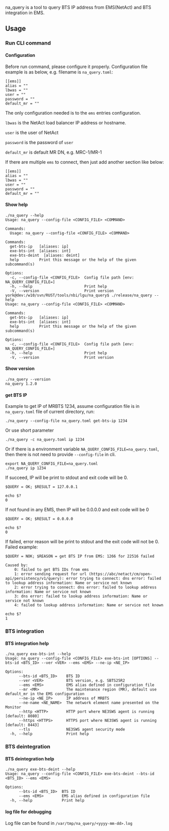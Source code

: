 na_query is a tool to query BTS IP address from EMS(NetAct) and BTS integration in EMS.

## Usage

### Run CLI command

#### Configuration
Before run command, please configure it properly. Configuration file example is as below, e.g. filename is `na_query.toml`:
```
[[ems]]
alias = ""
lbwas = ""
user = ""
password = ""
default_mr = ""
```

The only configuration needed is to the `ems` entries configuration.

`lbwas` is the NetAct load balancer IP address or hostname.

`user` is the user of NetAct

`password` is the password of `user`

`default_mr` is default MR DN, e.g. MRC-1/MR-1

If there are multiple `ems` to connect, then just add another section like below:
```
[[ems]]
alias = ""
lbwas = ""
user = ""
password = ""
default_mr = ""
```

#### Show help
```
./na_query --help
Usage: na_query --config-file <CONFIG_FILE> <COMMAND>

Commands:
  Usage: na_query --config-file <CONFIG_FILE> <COMMAND>

Commands:
  get-bts-ip   [aliases: ip]
  exe-bts-int  [aliases: int]
  exe-bts-deint  [aliases: deint]
  help         Print this message or the help of the given subcommand(s)

Options:
  -c, --config-file <CONFIG_FILE>  Config file path [env: NA_QUERY_CONFIG_FILE=]
  -h, --help                       Print help
  -V, --version                    Print version
york@dev:/w10/svn/RUST/tools/nbi/lgu/na_query$ ./release/na_query --help
Usage: na_query --config-file <CONFIG_FILE> <COMMAND>

Commands:
  get-bts-ip   [aliases: ip]
  exe-bts-int  [aliases: int]
  help         Print this message or the help of the given subcommand(s)

Options:
  -c, --config-file <CONFIG_FILE>  Config file path [env: NA_QUERY_CONFIG_FILE=]
  -h, --help                       Print help
  -V, --version                    Print version

```
#### Show version
```
./na_query --version
na_query 1.2.0
```

#### get BTS IP
Example to get IP of MRBTS 1234, assume configuration file is in `na_query.toml` file of current directory, run:
```
./na_query --config-file na_query.toml get-bts-ip 1234
```
Or use short parameter
```
./na_query -c na_query.toml ip 1234
```
Or if there is a environment variable `NA_QUERY_CONFIG_FILE=na_query.toml`, then there is not need to provide `--config-file` in cli.
```
export NA_QUERY_CONFIG_FILE=na_query.toml
./na_query ip 1234

```
If succeed, IP will be print to stdout and exit code will be 0.
```
$QUERY = OK; $RESULT = 127.0.0.1
```
```
echo $?
0
```
If not found in any EMS, then IP will be 0.0.0.0 and exit code will be 0
```
$QUERY = OK; $RESULT = 0.0.0.0
```
```
echo $?
0
```
If failed, error reason will be print to stdout and the exit code will not be 0. Failed example:
```
$QUERY = NOK; $REASON = get BTS IP from EMS: 1266 for 22516 failed

Caused by:
    0: failed to get BTS IDs from ems
    1: error sending request for url (https://abc/netact/cm/open-api/persistency/v1/query): error trying to connect: dns error: failed to lookup address information: Name or service not known
    2: error trying to connect: dns error: failed to lookup address information: Name or service not known
    3: dns error: failed to lookup address information: Name or service not known
    4: failed to lookup address information: Name or service not known
```
```
echo $?
1
```

### BTS integration
#### BTS integration help
```
./na_query exe-bts-int --help
Usage: na_query --config-file <CONFIG_FILE> exe-bts-int [OPTIONS] --bts-id <BTS_ID> --ver <VER> --ems <EMS> --ne-ip <NE_IP>

Options:
      --bts-id <BTS_ID>    BTS ID
      --ver <VER>          BTS version, e.g. SBTS25R2
      --ems <EMS>          EMS alias defined in configuration file
      --mr <MR>            The maintenance region (MR), default use default_mr in the EMS configuration
      --ne-ip <NE_IP>      IP address of MRBTS
      --ne-name <NE_NAME>  The network element name presented on the Monitor
      --http <HTTP>        HTTP port where NE3SWS agent is running [default: 8080]
      --https <HTTPS>      HTTPS port where NE3SWS agent is running [default: 8443]
      --tls                NE3SWS agent security mode
  -h, --help               Print help
```

### BTS deintegration
#### BTS deintegration help
```
./na_query exe-bts-deint --help
Usage: na_query --config-file <CONFIG_FILE> exe-bts-deint --bts-id <BTS_ID> --ems <EMS>

Options:
      --bts-id <BTS_ID>  BTS ID
      --ems <EMS>        EMS alias defined in configuration file
  -h, --help             Print help
```

#### log file for debugging
Log file can be found in `/var/tmp/na_query/<yyyy-mm-dd>.log`